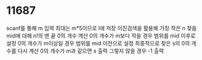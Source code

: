# 11687
scanf를 통해 m 입력
최대는 m*5이므로 l에 저장
이진검색을 활용해 가장 작은 n 찾음
mid에 대해 n!의 맨 끝 0의 개수 계산
0의 개수가 m보다 작을 경우 범위를 mid 이후로 설정
0의 개수가 m이상일 경우 범위를 mid 이전으로 설정
최종적으로 찾은 s의 0의 개수를 다시 계산
0의 개수가 m과 같으면 s 출력
그렇지 않을 경우 -1 출력
